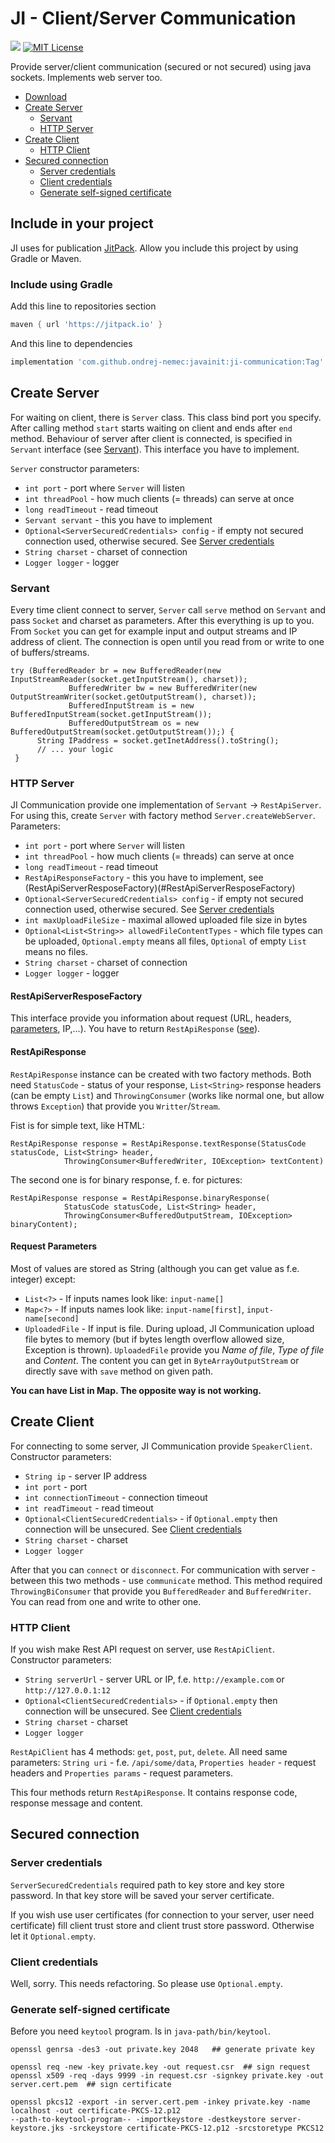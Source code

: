 # JI - Client/Server Communication

[![](https://jitpack.io/v/ondrej-nemec/javainit.svg)](https://jitpack.io/#ondrej-nemec/javainit)
[![MIT License](http://img.shields.io/badge/license-MIT-green.svg) ](https://github.com/ondrej-nemec/javainit/blob/master/LICENSE)

Provide server/client communication (secured or not secured) using java sockets. Implements web server too. 

* [Download](#include-in-your-project)
* [Create Server](#create-server)
	* [Servant](#servant)
	* [HTTP Server](#http-server)
* [Create Client](#create-client)
	* [HTTP Client](#http-client)
* [Secured connection](#secured-connection)
	* [Server credentials](#server-credentials)
	* [Client credentials](#client-credentials)
	* [Generate self-signed certificate](#generate-self-signed-certificate)

## Include in your project

JI uses for publication <a href="https://jitpack.io/">JitPack</a>. Allow you include this project by using Gradle or Maven.

### Include using Gradle

Add this line to repositories section
```gradle
maven { url 'https://jitpack.io' }
```
And this line to dependencies
```gradle
implementation 'com.github.ondrej-nemec:javainit:ji-communication:Tag'
```

## Create Server

For waiting on client, there is `Server` class. This class bind port you specify. After calling method `start` starts waiting on client and ends after `end` method. Behaviour of server after client is connected, is specified in `Servant` interface (see [Servant](#servant)). This interface you have to implement.

`Server` constructor parameters:

* `int port` - port where `Server` will listen
* `int threadPool` - how much clients (= threads) can serve at once
* `long readTimeout` - read timeout
* `Servant servant` - this you have to implement
* `Optional<ServerSecuredCredentials> config` - if empty not secured connection used, otherwise secured. See [Server credentials](#server-credentials)
* `String charset` - charset of connection
* `Logger logger` - logger

### Servant

Every time client connect to server, `Server` call `serve` method on `Servant` and pass `Socket` and charset as parameters. After this everything is up to you. From `Socket` you can get for example input and output streams and IP address of client. The connection is open until you read from or write to one of buffers/streams. 

```
try (BufferedReader br = new BufferedReader(new InputStreamReader(socket.getInputStream(), charset));
           	 BufferedWriter bw = new BufferedWriter(new OutputStreamWriter(socket.getOutputStream(), charset));
           	 BufferedInputStream is = new BufferedInputStream(socket.getInputStream());
           	 BufferedOutputStream os = new BufferedOutputStream(socket.getOutputStream());) {
      String IPaddress = socket.getInetAddress().toString();
      // ... your logic
 }
```

### HTTP Server

JI Communication provide one implementation of `Servant` -> `RestApiServer`. For using this, create `Server` with factory method `Server.createWebServer`. Parameters:

* `int port` - port where `Server` will listen
* `int threadPool` - how much clients (= threads) can serve at once
* `long readTimeout` - read timeout
* `RestApiResponseFactory` - this you have to implement, see (RestApiServerResposeFactory)(#RestApiServerResposeFactory)
* `Optional<ServerSecuredCredentials> config` - if empty not secured connection used, otherwise secured. See [Server credentials](#server-credentials)
* `int maxUploadFileSize` - maximal allowed uploaded file size in bytes
* `Optional<List<String>> allowedFileContentTypes` - which file types can be uploaded, `Optional.empty` means all files, `Optional` of empty `List` means no files.
* `String charset` - charset of connection
* `Logger logger` - logger

#### RestApiServerResposeFactory

This interface provide you information about request (URL, headers, [parameters](#request-parameters), IP,...). You have to return `RestApiResponse` ([see](#restapiresponse)).

#### RestApiResponse

`RestApiResponse` instance can be created with two factory methods. Both need `StatusCode` - status of your response, `List<String>` response headers (can be empty `List`) and `ThrowingConsumer` (works like normal one, but allow throws `Exception`) that provide you `Writter`/`Stream`.

Fist is for simple text, like HTML:

```
RestApiResponse response = RestApiResponse.textResponse(StatusCode statusCode, List<String> header,
			ThrowingConsumer<BufferedWriter, IOException> textContent)
```

The second one is for binary response, f. e. for pictures:

```
RestApiResponse response = RestApiResponse.binaryResponse(
			StatusCode statusCode, List<String> header,
			ThrowingConsumer<BufferedOutputStream, IOException> binaryContent);
```

#### Request Parameters

Most of values are stored as String (although you can get value as f.e. integer) except:

* `List<?>` - If inputs names look like: `input-name[]`
* `Map<?>` - If inputs names look like: `input-name[first]`, `input-name[second]`
* `UploadedFile` - If input is file. During upload, JI Communication upload file bytes to memory (but if bytes length overflow allowed size, Exception is thrown). `UploadedFile` provide you *Name of file*, *Type of file* and *Content*. The content you can get in `ByteArrayOutputStream` or directly save with `save` method on given path.

**You can have List in Map. The opposite way is not working.**

## Create Client

For connecting to some server, JI Communication provide `SpeakerClient`. Constructor parameters:

* `String ip` - server IP address
* `int port` - port
* `int connectionTimeout` - connection timeout
* `int readTimeout` - read timeout
* `Optional<ClientSecuredCredentials>` - if `Optional.empty` then connection will be unsecured. See [Client credentials](#client-credentials)
* `String charset` - charset
* `Logger logger`

After that you can `connect` or `disconnect`. For communication with server - between this two methods - use `communicate` method. This method required `ThrowingBiConsumer` that provide you `BufferedReader` and `BufferedWriter`. You can read from one and write to other one.

### HTTP Client

If you wish make Rest API request on server, use `RestApiClient`. Constructor parameters:

* `String serverUrl` - server URL or IP, f.e. `http://example.com` or `http://127.0.0.1:12`
* `Optional<ClientSecuredCredentials>` - if `Optional.empty` then connection will be unsecured. See [Client credentials](#client-credentials)
* `String charset` - charset
* `Logger logger`

`RestApiClient` has 4 methods: `get`, `post`, `put`, `delete`. All need same parameters: `String uri` - f.e. `/api/some/data`, `Properties header` - request headers and `Properties params` - request parameters.

This four methods return `RestApiResponse`. It contains response code, response message and content.

## Secured connection

### Server credentials

`ServerSecuredCredentials` required path to key store and key store password. In that key store will be saved your server certificate.

If you wish use user certificates (for connection to your server, user need certificate) fill client trust store and client trust store password. Otherwise let it `Optional.empty`.

### Client credentials

Well, sorry. This needs refactoring. So please use `Optional.empty`.

### Generate self-signed certificate

Before you need `keytool` program. Is in `java-path/bin/keytool`.

```
openssl genrsa -des3 -out private.key 2048   ## generate private key

openssl req -new -key private.key -out request.csr  ## sign request
openssl x509 -req -days 9999 -in request.csr -signkey private.key -out server.cert.pem  ## sign certificate

openssl pkcs12 -export -in server.cert.pem -inkey private.key -name localhost -out certificate-PKCS-12.p12
--path-to-keytool-program-- -importkeystore -destkeystore server-keystore.jks -srckeystore certificate-PKCS-12.p12 -srcstoretype PKCS12
```

